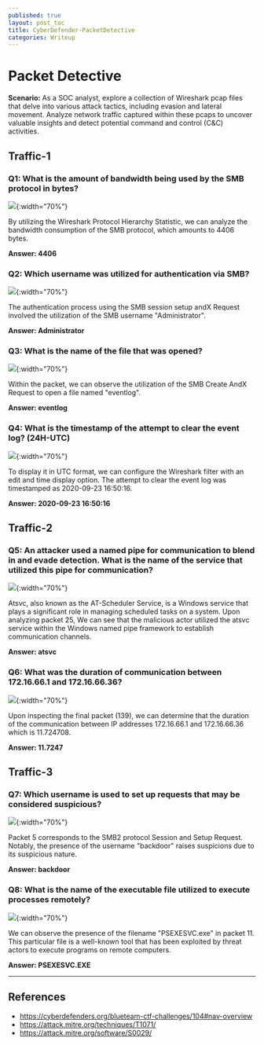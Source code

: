 ```yaml
---
published: true
layout: post_toc
title: CyberDefender-PacketDetective
categories: Writeup
---
```

# Packet Detective 

**Scenario:**
As a SOC analyst, explore a collection of Wireshark pcap files that delve into various attack tactics, including evasion and lateral movement. Analyze network traffic captured within these pcaps to uncover valuable insights and detect potential command and control (C&C) activities.

## Traffic-1
### Q1: What is the amount of bandwidth being used by the SMB protocol in bytes?

![]({{site.baseurl}}/assets/img/2023-05-23-CyberDefender-PacketDetective-9.png){:width="70%"}

By utilizing the Wireshark Protocol Hierarchy Statistic, we can analyze the bandwidth consumption of the SMB protocol, which amounts to 4406 bytes.

**Answer: 4406**

### Q2: Which username was utilized for authentication via SMB?

![]({{site.baseurl}}/assets/img/2023-05-23-CyberDefender-PacketDetective.png){:width="70%"}

The authentication process using the SMB session setup andX Request involved the utilization of the SMB username "Administrator".

**Answer: Administrator**

### Q3: What is the name of the file that was opened?

![]({{site.baseurl}}/assets/img/2023-05-23-CyberDefender-PacketDetective-10.png){:width="70%"}

Within the packet, we can observe the utilization of the SMB Create AndX Request to open a file named "eventlog".

**Answer: eventlog**

### Q4: What is the timestamp of the attempt to clear the event log? (24H-UTC)

![]({{site.baseurl}}/assets/img/2023-05-23-CyberDefender-PacketDetective-11.png){:width="70%"}

To display it in UTC format, we can configure the Wireshark filter with an edit and time display option. 
The attempt to clear the event log was timestamped as 2020-09-23 16:50:16.

**Answer: 2020-09-23 16:50:16**

## Traffic-2 
### Q5: An attacker used a named pipe for communication to blend in and evade detection. What is the name of the service that utilized this pipe for communication?

![]({{site.baseurl}}/assets/img/2023-05-23-CyberDefender-PacketDetective-12.png){:width="70%"}

Atsvc, also known as the AT-Scheduler Service, is a Windows service that plays a significant role in managing scheduled tasks on a system. Upon analyzing packet 25, We can see that the malicious actor utilized the atsvc service within the Windows named pipe framework to establish communication channels. 

**Answer: atsvc**

### Q6: What was the duration of communication between 172.16.66.1 and 172.16.66.36?

![]({{site.baseurl}}/assets/img/2023-05-23-CyberDefender-PacketDetective-13.png){:width="70%"}

Upon inspecting the final packet (139), we can determine that the duration of the communication between IP addresses 172.16.66.1 and 172.16.66.36 which is 11.724708.

**Answer: 11.7247**

## Traffic-3 
### Q7: Which username is used to set up requests that may be considered suspicious?

![]({{site.baseurl}}/assets/img/2023-05-23-CyberDefender-PacketDetective-14.png){:width="70%"}

Packet 5 corresponds to the SMB2 protocol Session and Setup Request. Notably, the presence of the username "backdoor" raises suspicions due to its suspicious nature.

**Answer: backdoor**

### Q8: What is the name of the executable file utilized to execute processes remotely?

![]({{site.baseurl}}/assets/img/2023-05-23-CyberDefender-PacketDetective-15.png){:width="70%"}

We can observe the presence of the filename "PSEXESVC.exe" in packet 11. This particular file is a well-known tool that has been exploited by threat actors to execute programs on remote computers.

**Answer: PSEXESVC.EXE**

--- 
## References
- https://cyberdefenders.org/blueteam-ctf-challenges/104#nav-overview
- https://attack.mitre.org/techniques/T1071/
- https://attack.mitre.org/software/S0029/ 
